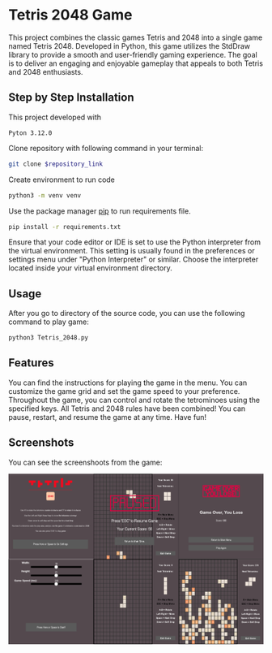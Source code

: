 # Tetris 2048 Game

This project combines the classic games Tetris and 2048 into a single game named Tetris 2048. Developed in Python, this game utilizes the StdDraw library to provide a smooth and user-friendly gaming experience. The goal is to deliver an engaging and enjoyable gameplay that appeals to both Tetris and 2048 enthusiasts.

## Step by Step Installation
This project developed with

```
Pyton 3.12.0
```
Clone repository with following command in your terminal:
```bash
git clone $repository_link
```
Create environment to run code
```bash
python3 -m venv venv
```

Use the package manager [pip](https://pip.pypa.io/en/stable/) to run requirements file.

```bash
pip install -r requirements.txt
```
Ensure that your code editor or IDE is set to use the Python interpreter from the virtual environment. This setting is usually found in the preferences or settings menu under "Python Interpreter" or similar. Choose the interpreter located inside your virtual environment directory.


## Usage
After you go to directory of the source code, you can use the following command to play game:

```bash
python3 Tetris_2048.py
```
## Features
You can find the instructions for playing the game in the menu. You can customize the game grid and set the game speed to your preference. Throughout the game, you can control and rotate the tetrominoes using the specified keys. All Tetris and 2048 rules have been combined! You can pause, restart, and resume the game at any time. Have fun!

## Screenshots

You can see the screenshoots from the game:

![Game Photos](Tetris_2048/images/inGame.png)


